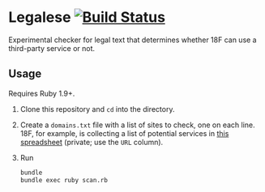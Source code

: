 # Legalese [![Build Status](https://travis-ci.org/18F/legalese.svg?branch=master)](https://travis-ci.org/18F/legalese)

Experimental checker for legal text that determines whether 18F can use a third-party service or not.

## Usage

Requires Ruby 1.9+.

1. Clone this repository and `cd` into the directory.
1. Create a `domains.txt` file with a list of sites to check, one on each line. 18F, for example, is collecting a list of potential services in [this spreadsheet](https://docs.google.com/spreadsheets/d/180JGMG8O13_R9VxSDLYDWGg0JSWa3Higy911RS-PeNk/edit#gid=0) (private; use the `URL` column).
1. Run

    ```bash
    bundle
    bundle exec ruby scan.rb
    ```
